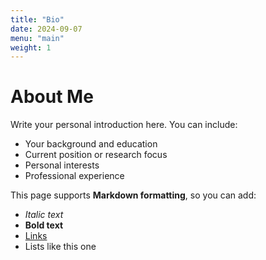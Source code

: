 ```yaml
---
title: "Bio"
date: 2024-09-07
menu: "main"
weight: 1
---
```


# About Me

Write your personal introduction here. You can include:

- Your background and education
- Current position or research focus
- Personal interests
- Professional experience

This page supports **Markdown formatting**, so you can add:
- *Italic text*
- **Bold text**
- [Links](https://example.com)
- Lists like this one
